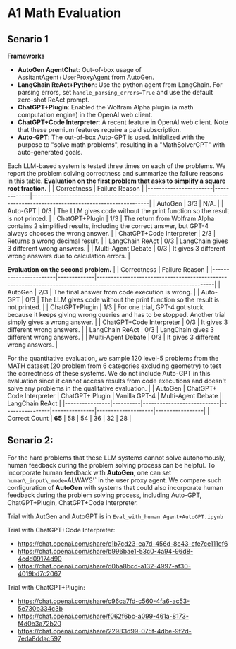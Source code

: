 # A1 Math Evaluation


## Senario 1
**Frameworks**
- **AutoGen AgentChat**: Out-of-box usage of AssitantAgent+UserProxyAgent from AutoGen. 
- **LangChain ReAct+Python**: Use the python agent from LangChain. For parsing errors, set `handle_parsing_errors=True` and use the default zero-shot ReAct prompt.
- **ChatGPT+Plugin**: Enabled the Wolfram Alpha plugin (a math computation engine) in the OpenAI web client.
- **ChatGPT+Code Interpreter**: A recent feature in OpenAI web client. Note that these premium features require a paid subscription.
- **Auto-GPT**: The out-of-box Auto-GPT is used. Initialized with the purpose to "solve math problems", resulting in a "MathSolverGPT" with auto-generated goals.


Each LLM-based system is tested three times on each of the problems. We report the problem solving correctness and summarize the failure reasons in this table. 
**Evaluation on the first problem that asks to simplify a square root fraction.**
|                       | Correctness | Failure Reason                                                                                                        |
|-----------------------|-------------|-----------------------------------------------------------------------------------------------------------------------|
| AutoGen           | 3/3         | N/A.                                                                                                                  |
| Auto-GPT              | 0/3         | The LLM gives code without the print function so the result is not printed.                                           |
| ChatGPT+Plugin        | 1/3         | The return from Wolfram Alpha contains 2 simplified results, including the correct answer, but GPT-4 always chooses the wrong answer. |
| ChatGPT+Code Interpreter | 2/3      | Returns a wrong decimal result.                                                                                       |
| LangChain ReAct       | 0/3         | LangChain gives 3 different wrong answers.                                                                            |
| Multi-Agent Debate    | 0/3         | It gives 3 different wrong answers due to calculation errors.                                                         |


**Evaluation on the second problem.**
|                       | Correctness | Failure Reason                                                                                                        |
|-----------------------|-------------|-----------------------------------------------------------------------------------------------------------------------|
| AutoGen              | 2/3         | The final answer from code execution is wrong.                                                                       |
| Auto-GPT              | 0/3         | The LLM gives code without the print function so the result is not printed.                                           |
| ChatGPT+Plugin        | 1/3         | For one trial, GPT-4 got stuck because it keeps giving wrong queries and has to be stopped. Another trial simply gives a wrong answer. |
| ChatGPT+Code Interpreter | 0/3      | It gives 3 different wrong answers.                                                                                   |
| LangChain ReAct       | 0/3         | LangChain gives 3 different wrong answers.                                                                            |
| Multi-Agent Debate    | 0/3         | It gives 3 different wrong answers.                                                                                   |



For the quantitative evaluation, we sample 120 level-5 problems from the MATH dataset (20 problem from 6 categories excluding geometry) to test the correctness of these systems. We do not include Auto-GPT in this evaluation since it cannot access results from code executions and doesn't solve any problems in the qualitative evaluation. 
|                | AutoGen | ChatGPT+ Code Interpreter | ChatGPT+ Plugin | Vanilla GPT-4 | Multi-Agent Debate | LangChain ReAct |
|----------------|----------|---------------------------|-----------------|---------------|--------------------|-----------------|
| Correct Count  | **65**   | 58                        | 54              | 36            | 32                 | 28              |


## Senario 2:

For the hard problems that these LLM systems cannot solve autonomously, human feedback during the problem solving process can be helpful. 
To incorporate human feedback with **AutoGen**, one can set `human\_input\_mode=`ALWAYS'` in the user proxy agent. 
We compare such configuration of **AutoGen** with systems that could also incorporate human feedback during the problem solving process, including Auto-GPT, ChatGPT+Plugin, ChatGPT+Code Interpreter.

Trial with AutGen and AutoGPT is in `Eval_with_human Agent+AutoGPT.ipynb`

Trial with ChatGPT+Code Interpreter:
- https://chat.openai.com/share/c1b7cd23-ea7d-456d-8c43-cfe7ce111ef6
- https://chat.openai.com/share/b996bae1-53c0-4a94-96d8-4cdd09174d90
- https://chat.openai.com/share/d0ba8bcd-a132-4997-af30-4019bd7c2067

Trial with ChatGPT+Plugin:
- https://chat.openai.com/share/c96ca7fd-c560-4fa6-ac53-5e730b334c3b
- https://chat.openai.com/share/f062f6bc-a099-461a-8173-f4d0b3a72b20
- https://chat.openai.com/share/22983d99-075f-4dbe-9f2d-7eda8ddac597

